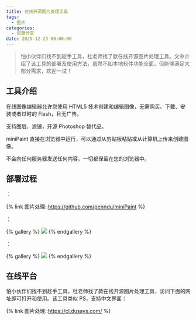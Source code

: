 ```yaml
---
title: 在线开源图片处理工具
tags:
  - 图片
categories:
  - 资源分享
date: 2025-12-23 00:00:00
---
```


> 怕小伙伴们找不到趁手工具，杜老师找了款在线开源图片处理工具。文中介绍了该工具的部署及使用方法，虽然不如本地软件功能全面，但能够满足大部分需求，欢迎一试！

<!-- more -->

## 工具介绍

在线图像编辑器允许您使用 HTML5 技术创建和编辑图像，无需购买、下载、安装或者过时的 Flash，且无广告。

支持图层、滤镜，开源 Photoshop 替代品。

miniPaint 直接在浏览器中运行，可以通过从剪贴板粘贴或从计算机上传来创建图像。

不会向任何服务器发送任何内容，一切都保留在您的浏览器中。

## 部署过程

：

{% link 图片处理::https://github.com/penndu/miniPaint %}

：

{% gallery %}
![](https://cdn.dusays.com/2024/12/781-1.jpg)
{% endgallery %}

：

{% gallery %}
![](https://cdn.dusays.com/2024/12/779-4.jpg)
{% endgallery %}

## 在线平台

怕小伙伴们找不到趁手工具，杜老师找了款在线开源图片处理工具，访问下面的网址即可打开和使用。该工具类似 PS，支持中文界面：

{% link 图片处理::https://cl.dusays.com/ %}